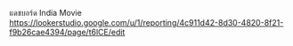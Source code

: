 แดชบอร์ด India Movie
https://lookerstudio.google.com/u/1/reporting/4c911d42-8d30-4820-8f21-f9b26cae4394/page/t6lCE/edit

